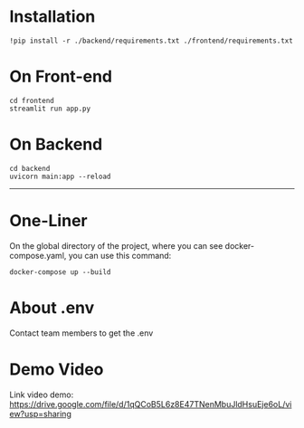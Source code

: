# Installation

```
!pip install -r ./backend/requirements.txt ./frontend/requirements.txt
```

# On Front-end

```
cd frontend
streamlit run app.py
```

# On Backend

```
cd backend
uvicorn main:app --reload
```

---

# One-Liner

On the global directory of the project, where you can see docker-compose.yaml, you can use this command:

```
docker-compose up --build
```

# About .env

Contact team members to get the .env

# Demo Video

Link video demo: https://drive.google.com/file/d/1qQCoB5L6z8E47TNenMbuJldHsuEje6oL/view?usp=sharing
